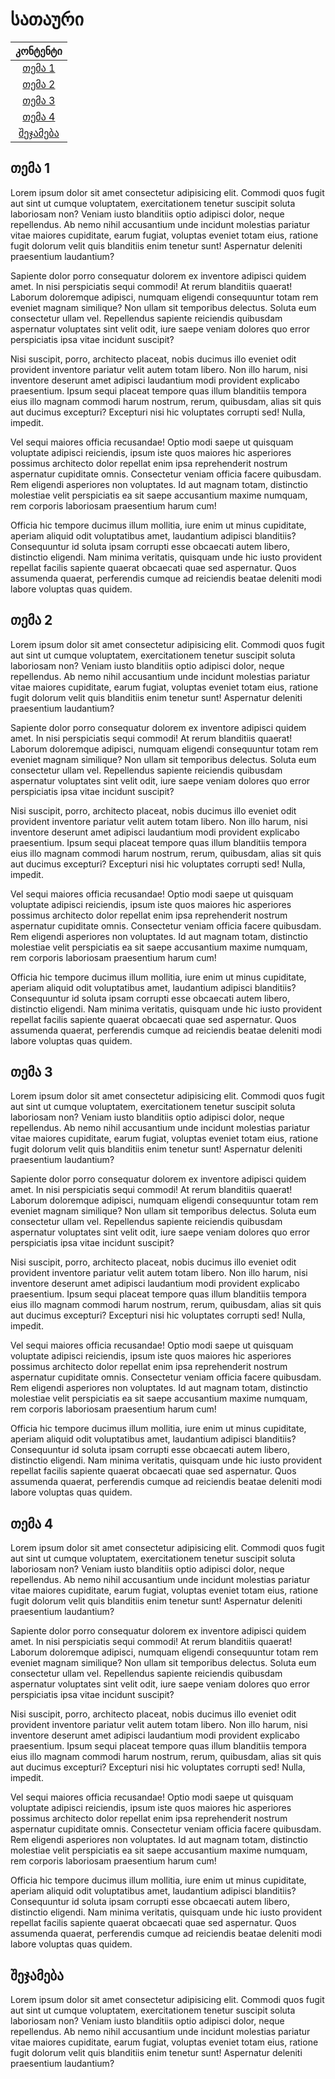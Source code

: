 # სათაური

<div justify="start">

|       კონტენტი        |
| :-------------------: |
|   [თემა 1](#თემა-1)   |
|   [თემა 2](#თემა-2)   |
|   [თემა 3](#თემა-3)   |
|   [თემა 4](#თემა-4)   |
| [შეჯამება](#შეჯამება) |

</div>

## თემა 1

Lorem ipsum dolor sit amet consectetur adipisicing elit. Commodi quos fugit aut sint ut cumque voluptatem, exercitationem tenetur suscipit soluta laboriosam non? Veniam iusto blanditiis optio adipisci dolor, neque repellendus.
Ab nemo nihil accusantium unde incidunt molestias pariatur vitae maiores cupiditate, earum fugiat, voluptas eveniet totam eius, ratione fugit dolorum velit quis blanditiis enim tenetur sunt! Aspernatur deleniti praesentium laudantium?

Sapiente dolor porro consequatur dolorem ex inventore adipisci quidem amet. In nisi perspiciatis sequi commodi! At rerum blanditiis quaerat! Laborum doloremque adipisci, numquam eligendi consequuntur totam rem eveniet magnam similique?
Non ullam sit temporibus delectus. Soluta eum consectetur ullam vel. Repellendus sapiente reiciendis quibusdam aspernatur voluptates sint velit odit, iure saepe veniam dolores quo error perspiciatis ipsa vitae incidunt suscipit?

Nisi suscipit, porro, architecto placeat, nobis ducimus illo eveniet odit provident inventore pariatur velit autem totam libero. Non illo harum, nisi inventore deserunt amet adipisci laudantium modi provident explicabo praesentium.
Ipsum sequi placeat tempore quas illum blanditiis tempora eius illo magnam commodi harum nostrum, rerum, quibusdam, alias sit quis aut ducimus excepturi? Excepturi nisi hic voluptates corrupti sed! Nulla, impedit.

Vel sequi maiores officia recusandae! Optio modi saepe ut quisquam voluptate adipisci reiciendis, ipsum iste quos maiores hic asperiores possimus architecto dolor repellat enim ipsa reprehenderit nostrum aspernatur cupiditate omnis.
Consectetur veniam officia facere quibusdam. Rem eligendi asperiores non voluptates. Id aut magnam totam, distinctio molestiae velit perspiciatis ea sit saepe accusantium maxime numquam, rem corporis laboriosam praesentium harum cum!

Officia hic tempore ducimus illum mollitia, iure enim ut minus cupiditate, aperiam aliquid odit voluptatibus amet, laudantium adipisci blanditiis? Consequuntur id soluta ipsam corrupti esse obcaecati autem libero, distinctio eligendi.
Nam minima veritatis, quisquam unde hic iusto provident repellat facilis sapiente quaerat obcaecati quae sed aspernatur. Quos assumenda quaerat, perferendis cumque ad reiciendis beatae deleniti modi labore voluptas quas quidem.

## თემა 2

Lorem ipsum dolor sit amet consectetur adipisicing elit. Commodi quos fugit aut sint ut cumque voluptatem, exercitationem tenetur suscipit soluta laboriosam non? Veniam iusto blanditiis optio adipisci dolor, neque repellendus.
Ab nemo nihil accusantium unde incidunt molestias pariatur vitae maiores cupiditate, earum fugiat, voluptas eveniet totam eius, ratione fugit dolorum velit quis blanditiis enim tenetur sunt! Aspernatur deleniti praesentium laudantium?

Sapiente dolor porro consequatur dolorem ex inventore adipisci quidem amet. In nisi perspiciatis sequi commodi! At rerum blanditiis quaerat! Laborum doloremque adipisci, numquam eligendi consequuntur totam rem eveniet magnam similique?
Non ullam sit temporibus delectus. Soluta eum consectetur ullam vel. Repellendus sapiente reiciendis quibusdam aspernatur voluptates sint velit odit, iure saepe veniam dolores quo error perspiciatis ipsa vitae incidunt suscipit?

Nisi suscipit, porro, architecto placeat, nobis ducimus illo eveniet odit provident inventore pariatur velit autem totam libero. Non illo harum, nisi inventore deserunt amet adipisci laudantium modi provident explicabo praesentium.
Ipsum sequi placeat tempore quas illum blanditiis tempora eius illo magnam commodi harum nostrum, rerum, quibusdam, alias sit quis aut ducimus excepturi? Excepturi nisi hic voluptates corrupti sed! Nulla, impedit.

Vel sequi maiores officia recusandae! Optio modi saepe ut quisquam voluptate adipisci reiciendis, ipsum iste quos maiores hic asperiores possimus architecto dolor repellat enim ipsa reprehenderit nostrum aspernatur cupiditate omnis.
Consectetur veniam officia facere quibusdam. Rem eligendi asperiores non voluptates. Id aut magnam totam, distinctio molestiae velit perspiciatis ea sit saepe accusantium maxime numquam, rem corporis laboriosam praesentium harum cum!

Officia hic tempore ducimus illum mollitia, iure enim ut minus cupiditate, aperiam aliquid odit voluptatibus amet, laudantium adipisci blanditiis? Consequuntur id soluta ipsam corrupti esse obcaecati autem libero, distinctio eligendi.
Nam minima veritatis, quisquam unde hic iusto provident repellat facilis sapiente quaerat obcaecati quae sed aspernatur. Quos assumenda quaerat, perferendis cumque ad reiciendis beatae deleniti modi labore voluptas quas quidem.

## თემა 3

Lorem ipsum dolor sit amet consectetur adipisicing elit. Commodi quos fugit aut sint ut cumque voluptatem, exercitationem tenetur suscipit soluta laboriosam non? Veniam iusto blanditiis optio adipisci dolor, neque repellendus.
Ab nemo nihil accusantium unde incidunt molestias pariatur vitae maiores cupiditate, earum fugiat, voluptas eveniet totam eius, ratione fugit dolorum velit quis blanditiis enim tenetur sunt! Aspernatur deleniti praesentium laudantium?

Sapiente dolor porro consequatur dolorem ex inventore adipisci quidem amet. In nisi perspiciatis sequi commodi! At rerum blanditiis quaerat! Laborum doloremque adipisci, numquam eligendi consequuntur totam rem eveniet magnam similique?
Non ullam sit temporibus delectus. Soluta eum consectetur ullam vel. Repellendus sapiente reiciendis quibusdam aspernatur voluptates sint velit odit, iure saepe veniam dolores quo error perspiciatis ipsa vitae incidunt suscipit?

Nisi suscipit, porro, architecto placeat, nobis ducimus illo eveniet odit provident inventore pariatur velit autem totam libero. Non illo harum, nisi inventore deserunt amet adipisci laudantium modi provident explicabo praesentium.
Ipsum sequi placeat tempore quas illum blanditiis tempora eius illo magnam commodi harum nostrum, rerum, quibusdam, alias sit quis aut ducimus excepturi? Excepturi nisi hic voluptates corrupti sed! Nulla, impedit.

Vel sequi maiores officia recusandae! Optio modi saepe ut quisquam voluptate adipisci reiciendis, ipsum iste quos maiores hic asperiores possimus architecto dolor repellat enim ipsa reprehenderit nostrum aspernatur cupiditate omnis.
Consectetur veniam officia facere quibusdam. Rem eligendi asperiores non voluptates. Id aut magnam totam, distinctio molestiae velit perspiciatis ea sit saepe accusantium maxime numquam, rem corporis laboriosam praesentium harum cum!

Officia hic tempore ducimus illum mollitia, iure enim ut minus cupiditate, aperiam aliquid odit voluptatibus amet, laudantium adipisci blanditiis? Consequuntur id soluta ipsam corrupti esse obcaecati autem libero, distinctio eligendi.
Nam minima veritatis, quisquam unde hic iusto provident repellat facilis sapiente quaerat obcaecati quae sed aspernatur. Quos assumenda quaerat, perferendis cumque ad reiciendis beatae deleniti modi labore voluptas quas quidem.

## თემა 4

Lorem ipsum dolor sit amet consectetur adipisicing elit. Commodi quos fugit aut sint ut cumque voluptatem, exercitationem tenetur suscipit soluta laboriosam non? Veniam iusto blanditiis optio adipisci dolor, neque repellendus.
Ab nemo nihil accusantium unde incidunt molestias pariatur vitae maiores cupiditate, earum fugiat, voluptas eveniet totam eius, ratione fugit dolorum velit quis blanditiis enim tenetur sunt! Aspernatur deleniti praesentium laudantium?

Sapiente dolor porro consequatur dolorem ex inventore adipisci quidem amet. In nisi perspiciatis sequi commodi! At rerum blanditiis quaerat! Laborum doloremque adipisci, numquam eligendi consequuntur totam rem eveniet magnam similique?
Non ullam sit temporibus delectus. Soluta eum consectetur ullam vel. Repellendus sapiente reiciendis quibusdam aspernatur voluptates sint velit odit, iure saepe veniam dolores quo error perspiciatis ipsa vitae incidunt suscipit?

Nisi suscipit, porro, architecto placeat, nobis ducimus illo eveniet odit provident inventore pariatur velit autem totam libero. Non illo harum, nisi inventore deserunt amet adipisci laudantium modi provident explicabo praesentium.
Ipsum sequi placeat tempore quas illum blanditiis tempora eius illo magnam commodi harum nostrum, rerum, quibusdam, alias sit quis aut ducimus excepturi? Excepturi nisi hic voluptates corrupti sed! Nulla, impedit.

Vel sequi maiores officia recusandae! Optio modi saepe ut quisquam voluptate adipisci reiciendis, ipsum iste quos maiores hic asperiores possimus architecto dolor repellat enim ipsa reprehenderit nostrum aspernatur cupiditate omnis.
Consectetur veniam officia facere quibusdam. Rem eligendi asperiores non voluptates. Id aut magnam totam, distinctio molestiae velit perspiciatis ea sit saepe accusantium maxime numquam, rem corporis laboriosam praesentium harum cum!

Officia hic tempore ducimus illum mollitia, iure enim ut minus cupiditate, aperiam aliquid odit voluptatibus amet, laudantium adipisci blanditiis? Consequuntur id soluta ipsam corrupti esse obcaecati autem libero, distinctio eligendi.
Nam minima veritatis, quisquam unde hic iusto provident repellat facilis sapiente quaerat obcaecati quae sed aspernatur. Quos assumenda quaerat, perferendis cumque ad reiciendis beatae deleniti modi labore voluptas quas quidem.

## შეჯამება

Lorem ipsum dolor sit amet consectetur adipisicing elit. Commodi quos fugit aut sint ut cumque voluptatem, exercitationem tenetur suscipit soluta laboriosam non? Veniam iusto blanditiis optio adipisci dolor, neque repellendus.
Ab nemo nihil accusantium unde incidunt molestias pariatur vitae maiores cupiditate, earum fugiat, voluptas eveniet totam eius, ratione fugit dolorum velit quis blanditiis enim tenetur sunt! Aspernatur deleniti praesentium laudantium?
